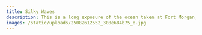```yaml
---
title: Silky Waves
description: This is a long exposure of the ocean taken at Fort Morgan, AL.
images: /static/uploads/25082612552_308e684b75_o.jpg
---
```

